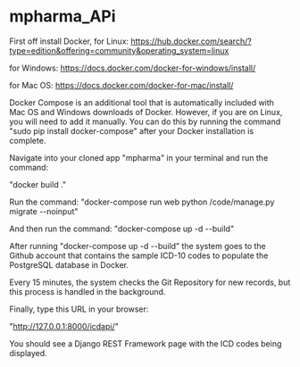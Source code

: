 # mpharma_APi


First off install Docker, 
for Linux: 
https://hub.docker.com/search/?type=edition&offering=community&operating_system=linux

for Windows:
https://docs.docker.com/docker-for-windows/install/

for Mac OS:
https://docs.docker.com/docker-for-mac/install/


Docker Compose is an additional tool that is automatically included with Mac OS and Windows downloads of Docker. However, if you are on Linux, you will need to add it manually. You can do this by running the command "sudo pip install docker-compose" after your Docker installation is complete.

Navigate into your cloned app "mpharma" in your terminal and run the command:

  "docker build ."
  
Run the command: "docker-compose run web python /code/manage.py migrate --noinput"

And then run the command: "docker-compose up -d --build"

After running  "docker-compose up -d --build"  the system goes to the Github account that contains the sample ICD-10 codes to populate the PostgreSQL database in Docker.

Every 15 minutes, the system checks the Git Repository for new records, but this process is handled in the background.

Finally, type this URL in your browser:

  "http://127.0.0.1:8000/icdapi/"
  
You should see a Django REST Framework page with the ICD codes being displayed.
